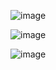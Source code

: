 ![image](https://github.com/karpo27/Exercism_Python/assets/54405665/39a161b9-cb6f-4a1e-b275-b51bb5b4e00d)

![image](https://github.com/karpo27/Exercism_Python/assets/54405665/8556d830-3ffc-4e9f-a7d8-e7757dee7f1a)

![image](https://github.com/karpo27/Exercism_Python/assets/54405665/91147cb8-e09c-49cb-8cd7-b8334f102141)
